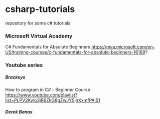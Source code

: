 # csharp-tutorials
repository for some c# tutorials

### Microsoft Virtual Academy
C# Fundamentals for Absolute Beginners
https://mva.microsoft.com/en-US/training-courses/c-fundamentals-for-absolute-beginners-16169?




### Youtube series
##### Brackeys
How to program in C# - Beginner Course
https://www.youtube.com/playlist?list=PLPV2KyIb3jR6ZkG8gZwJYSjnXxmfPAl51

##### Derek Banas
